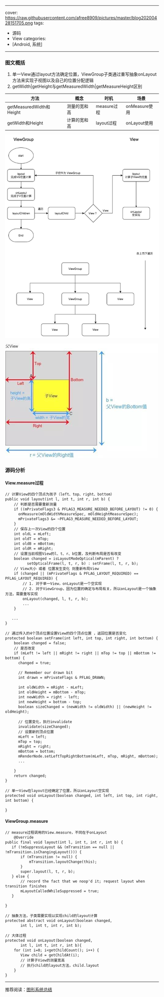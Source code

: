 
---
cover: https://raw.githubusercontent.com/afree8909/pictures/master/blog20200428151705.png
tags: 
- 源码
- View
categories:
- [Android, 系统]
---


### 图文概括
1. 单一View通过layout方法确定位置，ViewGroup子类通过重写抽象onLayout方法来实现子视图以及自己的位置分配逻辑
2. getWidth|getHeight与getMeasuredWidth|getMeasureHeight区别


| 方法 | 概念 | 时机 | 场景 |
| --- | --- | --- | --- |
| getMeasuredWidth和Height | 测量的宽和高 | measure过程 | onMeasure使用 |
| getWidth和Height | 计算的宽和高 | layout过程 | onLayout使用 |



![](https://raw.githubusercontent.com/afree8909/pictures/master/blog20200428150513.png)

![](https://raw.githubusercontent.com/afree8909/pictures/master/blog20200428151705.png)


### 源码分析
#### View.measure过程

```
// 计算View的四个顶点为孩子（left、top、right、bottom）
public void layout(int l, int t, int r, int b) {
    // 判断是否需要重新测量
    if ((mPrivateFlags3 & PFLAG3_MEASURE_NEEDED_BEFORE_LAYOUT) != 0) {
      onMeasure(mOldWidthMeasureSpec, mOldHeightMeasureSpec);
      mPrivateFlags3 &= ~PFLAG3_MEASURE_NEEDED_BEFORE_LAYOUT;
    }
    // 保存上一次View的四个位置
    int oldL = mLeft;
    int oldT = mTop;
    int oldB = mBottom;
    int oldR = mRight;
    // 设置当前视图View的l、t、r、b位置，及判断布局是否有改变
    boolean changed = isLayoutModeOptical(mParent) ?
          setOpticalFrame(l, t, r, b) : setFrame(l, t, r, b);
    // View大小 或者 位置发生变化 则重新布局View
    if (changed || (mPrivateFlags & PFLAG_LAYOUT_REQUIRED) == PFLAG_LAYOUT_REQUIRED) {
        // 1. 对于单一View，onLayout是一个空实现
        // 2. 对于ViewGroup，因为位置的确定与布局有关，所以onLayout是一个抽象方法，需要重写实现
        onLayout(changed, l, t, r, b);
        ...
    }
    
   ...    
}

// 通过传入的4个顶点位置设置View的四个顶点位置 ，返回位置是否变化
protected boolean setFrame(int left, int top, int right, int bottom) {
    boolean changed = false;
    // 是否改变
    if (mLeft != left || mRight != right || mTop != top || mBottom != bottom) {
      changed = true;
    
      // Remember our drawn bit
      int drawn = mPrivateFlags & PFLAG_DRAWN;
    
      int oldWidth = mRight - mLeft;
      int oldHeight = mBottom - mTop;
      int newWidth = right - left;
      int newHeight = bottom - top;
      boolean sizeChanged = (newWidth != oldWidth) || (newHeight != oldHeight);
    
      // 位置变化，执行invalidate
      invalidate(sizeChanged);
      // 设置新的顶点位置
      mLeft = left;
      mTop = top;
      mRight = right;
      mBottom = bottom;
      mRenderNode.setLeftTopRightBottom(mLeft, mTop, mRight, mBottom);
      ...    

    }
    return changed;
}

// 单一View在layout已经确定了位置，所以onLayout空实现
protected void onLayout(boolean changed, int left, int top, int right, int bottom) {

}

```

#### ViewGroup.measure
```
// measure过程调用的View.measure，不同在于onLayout
    @Override
public final void layout(int l, int t, int r, int b) {
   if (!mSuppressLayout && (mTransition == null || !mTransition.isChangingLayout())) {
       if (mTransition != null) {
           mTransition.layoutChange(this);
       }
       super.layout(l, t, r, b);
   } else {
       // record the fact that we noop'd it; request layout when transition finishes
       mLayoutCalledWhileSuppressed = true;
   }

}

// 抽象方法，子类需要实现以实现child的layout计算
protected abstract void onLayout(boolean changed,
       int l, int t, int r, int b);

// 大体过程
protected void onLayout(boolean changed,
       int l, int t, int r, int b){
    for (int i=0; i<getChildCount(); i++) {
       View child = getChildAt(i);  
       // 计算子View的测量宽高
       // 执行child的layout方法，child.layout 
    }       
}

```



-------

推荐阅读：[图形系统总结](https://www.jianshu.com/p/238eb0a17760)


